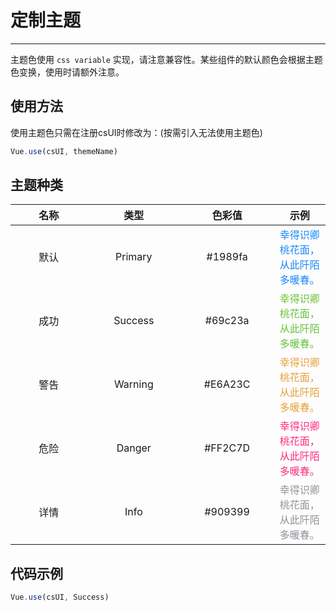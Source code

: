 # 定制主题

----

主题色使用 `css variable` 实现，请注意兼容性。某些组件的默认颜色会根据主题色变换，使用时请额外注意。

## 使用方法

使用主题色只需在注册csUI时修改为：(按需引入无法使用主题色)
```js
Vue.use(csUI, themeName)
```

## 主题种类
| 名称      | 类型   | 色彩值      | 示例      |
| :-: | :-: | :-: | :-: |
| <div style="width: 80pt">默认     | <div style="width: 100pt">Primary   | <div style="width: 100pt">#1989fa  |<font color=#1989fa>幸得识卿桃花面，从此阡陌多暖春。</font>
| 成功     | Success   | #69c23a  |<font color=#69c23a>幸得识卿桃花面，从此阡陌多暖春。</font>
| 警告     | Warning   | #E6A23C  |<font color=#E6A23C>幸得识卿桃花面，从此阡陌多暖春。</font>
| 危险     | Danger   | #FF2C7D  |<font color=#FF2C7D>幸得识卿桃花面，从此阡陌多暖春。</font>
| 详情     | Info   | #909399  |<font color=#909399>幸得识卿桃花面，从此阡陌多暖春。</font>

## 代码示例

```js
Vue.use(csUI, Success)
```
